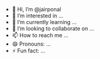 - 👋 Hi, I’m @jairponal
- 👀 I’m interested in ...
- 🌱 I’m currently learning ...
- 💞️ I’m looking to collaborate on ...
- 📫 How to reach me ...
- 😄 Pronouns: ...
- ⚡ Fun fact: ...

<!---
jairponal/jairponal is a ✨ special ✨ repository because its `README.md` (this file) appears on your GitHub profile.
You can click the Preview link to take a look at your changes.
--->
